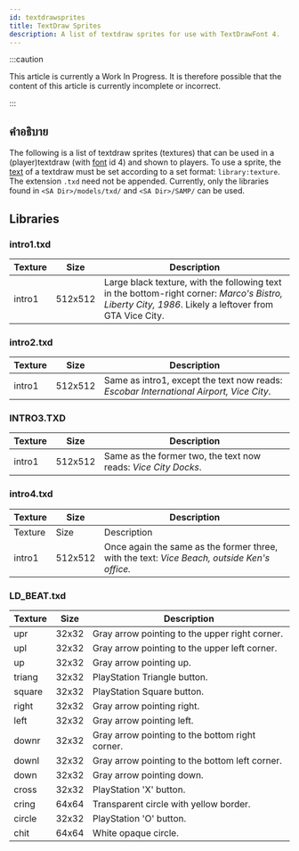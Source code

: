 ```yaml
---
id: textdrawsprites
title: TextDraw Sprites
description: A list of textdraw sprites for use with TextDrawFont 4.
---
```


:::caution

This article is currently a Work In Progress. It is therefore possible that the content of this article is currently incomplete or incorrect.

:::

## คำอธิบาย

The following is a list of textdraw sprites (textures) that can be used in a (player)textdraw (with [font](../functions/TextDrawFont) id 4) and shown to players. To use a sprite, the [text](../functions/TextDrawCreate) of a textdraw must be set according to a set format: `library:texture`. The extension `.txd` need not be appended. Currently, only the libraries found in `<SA Dir>/models/txd/` and `<SA Dir>/SAMP/` can be used.

## Libraries

### intro1.txd

| Texture | Size    | Description                                                                                                                                          |
| ------- | ------- | ---------------------------------------------------------------------------------------------------------------------------------------------------- |
| intro1  | 512x512 | Large black texture, with the following text in the bottom-right corner: _Marco's Bistro, Liberty City, 1986_. Likely a leftover from GTA Vice City. |

### intro2.txd

| Texture | Size    | Description                                                                            |
| ------- | ------- | -------------------------------------------------------------------------------------- |
| intro1  | 512x512 | Same as intro1, except the text now reads: _Escobar International Airport, Vice City_. |

### INTRO3.TXD

| Texture | Size    | Description                                                    |
| ------- | ------- | -------------------------------------------------------------- |
| intro1  | 512x512 | Same as the former two, the text now reads: _Vice City Docks_. |

### intro4.txd

| Texture | Size    | Description                                                                                 |
| ------- | ------- | ------------------------------------------------------------------------------------------- |
| Texture | Size    | Description                                                                                 |
| intro1  | 512x512 | Once again the same as the former three, with the text: _Vice Beach, outside Ken's office._ |

### LD_BEAT.txd

| Texture | Size  | Description                                     |
| ------- | ----- | ----------------------------------------------- |
| upr     | 32x32 | Gray arrow pointing to the upper right corner.  |
| upl     | 32x32 | Gray arrow pointing to the upper left corner.   |
| up      | 32x32 | Gray arrow pointing up.                         |
| triang  | 32x32 | PlayStation Triangle button.                    |
| square  | 32x32 | PlayStation Square button.                      |
| right   | 32x32 | Gray arrow pointing right.                      |
| left    | 32x32 | Gray arrow pointing left.                       |
| downr   | 32x32 | Gray arrow pointing to the bottom right corner. |
| downl   | 32x32 | Gray arrow pointing to the bottom left corner.  |
| down    | 32x32 | Gray arrow pointing down.                       |
| cross   | 32x32 | PlayStation 'X' button.                         |
| cring   | 64x64 | Transparent circle with yellow border.          |
| circle  | 32x32 | PlayStation 'O' button.                         |
| chit    | 64x64 | White opaque circle.                            |
